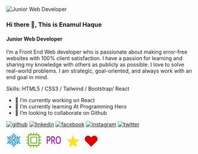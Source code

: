 ![Junior Web Developer](https://scontent.fdac24-2.fna.fbcdn.net/v/t39.30808-6/283078158_3190800761178880_1457786477631349183_n.jpg?stp=dst-jpg_p720x720&_nc_cat=108&ccb=1-7&_nc_sid=e3f864&_nc_eui2=AeFTnyb24Zq_bgib8_8HRShYNFKGYcuPpyw0UoZhy4-nLCMLKeCSogVC41MaUD9GF3bXlaa1X2mTpXzMFGvgO8D7&_nc_ohc=gE_BSv9BsnEAX-am-yY&_nc_ht=scontent.fdac24-2.fna&oh=00_AT8N-y2j3h8c5DRcPwqQv33qVRadsn8OgR82fLZEYUVUhw&oe=62C4284B)

### Hi there 👋, This is Enamul Haque
#### Junior Web Developer


I’m a Front End Web developer who is passionate about making error-free websites with 100% client satisfaction. I have a passion for learning and sharing my knowledge with others as publicly as possible. I love to solve real-world problems. I am strategic, goal-oriented, and always work with an end goal in mind.



Skills: HTML5 / CSS3 / Tailwind / Bootstrap/ React

- 🔭 I’m currently working on React 
- 🌱 I’m currently learning At Programming Hero 
- 👯 I’m looking to collaborate on Github 


[<img src='https://cdn.jsdelivr.net/npm/simple-icons@3.0.1/icons/github.svg' alt='github' height='40'>](https://github.com/https://github.com/Enamulhaque0)  [<img src='https://cdn.jsdelivr.net/npm/simple-icons@3.0.1/icons/linkedin.svg' alt='linkedin' height='40'>](https://www.linkedin.com/in/https://www.linkedin.com/in/mohammad-enamul-haque-35148422a//)  [<img src='https://cdn.jsdelivr.net/npm/simple-icons@3.0.1/icons/facebook.svg' alt='facebook' height='40'>](https://www.facebook.com/https://www.facebook.com/inamahmed0)  [<img src='https://cdn.jsdelivr.net/npm/simple-icons@3.0.1/icons/instagram.svg' alt='instagram' height='40'>](https://www.instagram.com/https://www.instagram.com/mohammad.enamul.haque//)  [<img src='https://cdn.jsdelivr.net/npm/simple-icons@3.0.1/icons/twitter.svg' alt='twitter' height='40'>](https://twitter.com/https://twitter.com/inamahmed00)  

<a href='https://archiveprogram.github.com/'><img src='https://raw.githubusercontent.com/acervenky/animated-github-badges/master/assets/acbadge.gif' width='40' height='40'></a> <a href='https://docs.github.com/en/developers'><img src='https://raw.githubusercontent.com/acervenky/animated-github-badges/master/assets/devbadge.gif' width='40' height='40'></a> <a href='https://github.com/pricing'><img src='https://raw.githubusercontent.com/acervenky/animated-github-badges/master/assets/pro.gif' width='40' height='40'></a> <a href='https://stars.github.com/'><img src='https://raw.githubusercontent.com/acervenky/animated-github-badges/master/assets/starbadge.gif' width='35' height='35'></a> <a href='https://docs.github.com/en/github/supporting-the-open-source-community-with-github-sponsors'><img src='https://raw.githubusercontent.com/acervenky/animated-github-badges/master/assets/sponsorbadge.gif' width='35' height='35'></a> 

